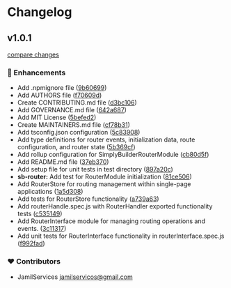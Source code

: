 # Changelog


## v1.0.1

[compare changes](https://github.com/SimplyBuilder/sb-module-router/compare/empty...v1.0.1)

### 🚀 Enhancements

- Add .npmignore file ([9b60699](https://github.com/SimplyBuilder/sb-module-router/commit/9b60699))
- Add AUTHORS file ([f70609d](https://github.com/SimplyBuilder/sb-module-router/commit/f70609d))
- Create CONTRIBUTING.md file ([d3bc106](https://github.com/SimplyBuilder/sb-module-router/commit/d3bc106))
- Add GOVERNANCE.md file ([642a687](https://github.com/SimplyBuilder/sb-module-router/commit/642a687))
- Add MIT License ([5befed2](https://github.com/SimplyBuilder/sb-module-router/commit/5befed2))
- Create MAINTAINERS.md file ([cf78b31](https://github.com/SimplyBuilder/sb-module-router/commit/cf78b31))
- Add tsconfig.json configuration ([5c83908](https://github.com/SimplyBuilder/sb-module-router/commit/5c83908))
- Add type definitions for router events, initialization data, route configuration, and router state ([5b369cf](https://github.com/SimplyBuilder/sb-module-router/commit/5b369cf))
- Add rollup configuration for SimplyBuilderRouterModule ([cb80d5f](https://github.com/SimplyBuilder/sb-module-router/commit/cb80d5f))
- Add README.md file ([37eb370](https://github.com/SimplyBuilder/sb-module-router/commit/37eb370))
- Add setup file for unit tests in test directory ([897a20c](https://github.com/SimplyBuilder/sb-module-router/commit/897a20c))
- **sb-router:** Add test for RouterModule initialization ([81ce506](https://github.com/SimplyBuilder/sb-module-router/commit/81ce506))
- Add RouterStore for routing management within single-page applications ([1a5d308](https://github.com/SimplyBuilder/sb-module-router/commit/1a5d308))
- Add tests for RouterStore functionality ([a739a63](https://github.com/SimplyBuilder/sb-module-router/commit/a739a63))
- Add routerHandle.spec.js with RouterHandler exported functionality tests ([c535149](https://github.com/SimplyBuilder/sb-module-router/commit/c535149))
- Add RouterInterface module for managing routing operations and events. ([3c11317](https://github.com/SimplyBuilder/sb-module-router/commit/3c11317))
- Add unit tests for RouterInterface functionality in routerInterface.spec.js ([f992fad](https://github.com/SimplyBuilder/sb-module-router/commit/f992fad))

### ❤️ Contributors

- JamilServices <jamilservicos@gmail.com>

